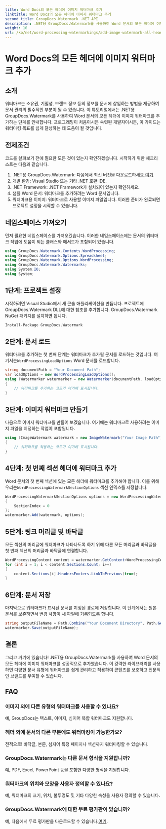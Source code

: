 ```yaml
---
title: Word Docs의 모든 헤더에 이미지 워터마크 추가
linktitle: Word Docs의 모든 헤더에 이미지 워터마크 추가
second_title: GroupDocs.Watermark .NET API
description: .NET용 GroupDocs.Watermark를 사용하여 Word 문서의 모든 헤더에 이미지 워터마크를 쉽게 추가할 수 있습니다. 자세한 코드 예제가 포함된 단계별 가이드를 따르세요.
weight: 10
url: /ko/net/word-processing-watermarkings/add-image-watermark-all-headers-word-docs/
---
```


# Word Docs의 모든 헤더에 이미지 워터마크 추가

## 소개
워터마크는 소유권, 기밀성, 브랜드 정보 등의 정보를 문서에 삽입하는 방법을 제공하여 문서 관리의 필수적인 부분이 될 수 있습니다. 이 튜토리얼에서는 .NET용 GroupDocs.Watermark를 사용하여 Word 문서의 모든 헤더에 이미지 워터마크를 추가하는 단계를 안내합니다. 프로그래밍이 처음이시든 숙련된 개발자이시든, 이 가이드는 워터마킹 목표를 쉽게 달성하는 데 도움이 될 것입니다.
## 전제조건
코드를 살펴보기 전에 필요한 모든 것이 있는지 확인하겠습니다. 시작하기 위한 체크리스트는 다음과 같습니다.
1.  .NET용 GroupDocs.Watermark: 다음에서 최신 버전을 다운로드하세요.[여기](https://releases.groupdocs.com/Watermark/net/).
2. 개발 환경: Visual Studio 또는 기타 .NET 호환 IDE.
3. .NET Framework: .NET Framework가 설치되어 있는지 확인하세요.
4. 샘플 Word 문서: 워터마크를 추가하려는 Word 문서입니다.
5. 워터마크용 이미지: 워터마크로 사용할 이미지 파일입니다.
이러한 준비가 완료되면 프로젝트 설정을 시작할 수 있습니다.
## 네임스페이스 가져오기
먼저 필요한 네임스페이스를 가져오겠습니다. 이러한 네임스페이스에는 문서의 워터마크 작업에 도움이 되는 클래스와 메서드가 포함되어 있습니다.
```csharp
using GroupDocs.Watermark.Contents.WordProcessing;
using GroupDocs.Watermark.Options.Spreadsheet;
using GroupDocs.Watermark.Options.WordProcessing;
using GroupDocs.Watermark.Watermarks;
using System.IO;
using System;
```
## 1단계: 프로젝트 설정
시작하려면 Visual Studio에서 새 콘솔 애플리케이션을 만듭니다. 프로젝트에 GroupDocs.Watermark DLL에 대한 참조를 추가합니다. GroupDocs.Watermark NuGet 패키지를 설치하면 됩니다.
```bash
Install-Package GroupDocs.Watermark
```
## 2단계: 문서 로드
 워터마크를 추가하는 첫 번째 단계는 워터마크가 추가될 문서를 로드하는 것입니다. 여기서는`WordProcessingLoadOptions` Word 문서를 로드합니다.
```csharp
string documentPath = "Your Document Path";
var loadOptions = new WordProcessingLoadOptions();
using (Watermarker watermarker = new Watermarker(documentPath, loadOptions))
{
    // 워터마크를 추가하는 코드가 여기에 표시됩니다.
}
```
## 3단계: 이미지 워터마크 만들기
다음으로 이미지 워터마크를 만들어 보겠습니다. 여기에는 워터마크로 사용하려는 이미지 파일을 지정하는 작업이 포함됩니다.
```csharp
using (ImageWatermark watermark = new ImageWatermark("Your Image Path"))
{
    // 워터마크를 적용하는 코드가 여기에 표시됩니다.
}
```
## 4단계: 첫 번째 섹션 헤더에 워터마크 추가
 Word 문서의 첫 번째 섹션에 있는 모든 헤더에 워터마크를 추가해야 합니다. 이를 위해 우리는`WordProcessingWatermarkSectionOptions` 섹션 인덱스를 지정합니다.
```csharp
WordProcessingWatermarkSectionOptions options = new WordProcessingWatermarkSectionOptions
{
    SectionIndex = 0
};
watermarker.Add(watermark, options);
```
## 5단계: 링크 머리글 및 바닥글
모든 섹션의 머리글에 워터마크가 나타나도록 하기 위해 다른 모든 머리글과 바닥글을 첫 번째 섹션의 머리글과 바닥글에 연결합니다.
```csharp
WordProcessingContent content = watermarker.GetContent<WordProcessingContent>();
for (int i = 1; i < content.Sections.Count; i++)
{
    content.Sections[i].HeadersFooters.LinkToPrevious(true);
}
```
## 6단계: 문서 저장
마지막으로 워터마크가 표시된 문서를 지정된 경로에 저장합니다. 이 단계에서는 원본 문서를 보존하면서 변경 사항이 새 파일에 기록되도록 합니다.
```csharp
string outputFileName = Path.Combine("Your Document Directory", Path.GetFileName(documentPath));
watermarker.Save(outputFileName);
```
## 결론
그리고 거기에 있습니다! .NET용 GroupDocs.Watermark를 사용하여 Word 문서의 모든 헤더에 이미지 워터마크를 성공적으로 추가했습니다. 이 강력한 라이브러리를 사용하면 다양한 문서 유형에 워터마크를 쉽게 관리하고 적용하여 콘텐츠를 보호하고 전문적인 브랜드를 부여할 수 있습니다.
## FAQ
### 이미지 외에 다른 유형의 워터마크를 사용할 수 있나요?
예, GroupDocs는 텍스트, 이미지, 심지어 복합 워터마크도 지원합니다.
### 헤더 외에 문서의 다른 부분에도 워터마킹이 가능한가요?
전적으로! 바닥글, 본문, 심지어 특정 페이지나 섹션까지 워터마킹할 수 있습니다.
### GroupDocs.Watermark는 다른 문서 형식을 지원합니까?
예, PDF, Excel, PowerPoint 등을 포함한 다양한 형식을 지원합니다.
### 워터마크의 위치와 모양을 사용자 정의할 수 있나요?
예, 워터마크의 크기, 위치, 불투명도 및 기타 다양한 속성을 사용자 정의할 수 있습니다.
### GroupDocs.Watermark에 대한 무료 평가판이 있습니까?
 예, 다음에서 무료 평가판을 다운로드할 수 있습니다.[여기](https://releases.groupdocs.com/).